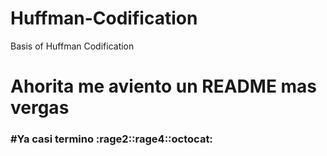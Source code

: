 # Huffman-Codification
Basis of Huffman Codification

# Ahorita me aviento un README mas vergas
### #Ya casi termino :rage2::rage4::octocat:
